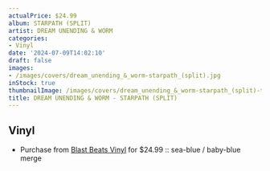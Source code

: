 ```yaml
---
actualPrice: $24.99
album: STARPATH (SPLIT)
artist: DREAM UNENDING & WORM
categories:
- Vinyl
date: '2024-07-09T14:02:10'
draft: false
images:
- /images/covers/dream_unending_&_worm-starpath_(split).jpg
inStock: true
thumbnailImage: /images/covers/dream_unending_&_worm-starpath_(split)-thumb.jpg
title: DREAM UNENDING & WORM - STARPATH (SPLIT)
---
```


## Vinyl
* Purchase from [Blast Beats Vinyl](https://blastbeatsvinyl.com/products/dream-unending-worm-starpath) for $24.99 :: sea-blue / baby-blue merge
